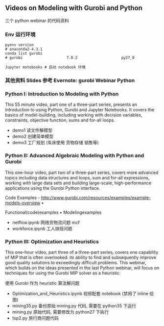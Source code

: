 

## Videos on Modeling with Gurobi and Python

三个 python webinar 的代码资料

### Env 运行环境
```
pyenv version
# anaconda2-4.3.1
conda list gurobi
# gurobi                    7.0.2                    py27_0

Jupyter motebooks # 启动 notebook 环境
```
### 其他资料 Slides 参考 Evernote: gurobi  Webinar  Python

### Python I: Introduction to Modeling with Python

This 55 minute video, part one of a three-part series, presents an introduction to using Python, Gurobi and Jupyter Notebooks. It covers the basics of model-building, including working with decision variables, constraints, objective function, sums and for-all loops.

* demo1 读文件解模型
* demo2 创建简单模型
* demo3 工厂规划 (车床使用 货物存储 销售等)

### Python II: Advanced Algebraic Modeling with Python and Gurobi

This one-hour video, part two of a three-part series, covers more advanced topics including data structures and loops, sum and for-all expressions, working with large data sets and building large-scale, high-performance applications using the Gurobi Python interface.

Code Examples - http://www.gurobi.com/resources/examples/example-models-overview •

Functional(code)examples
 • Modelingexamples

* netflow.ipynb 网络货物流问题 mcf
* workforce.ipynb 工人排班问题

### Python III: Optimization and Heuristics

This one-hour video, part three of a three-part series, covers one capability of MIP that is often overlooked: its ability to find and subsequently improve good quality solutions to exceedingly difficult problems. This webinar, which builds on the ideas presented in the last Python webinar, will focus on techniques for using the Gurobi MIP solver as a heuristic.

使用 Gurobi 作为 heuristic 算法解问题

* Optimization_and_Heuristics.ipynb 视频配套 notebook (禁用了 inline 绘图)
* mining35.py 备份原始 mining.py 代码, 需要在 python35 下运行
* mining.py 原始代码, 需要修改为 python27 下执行
* tsp2.py 旅行商问题代码
